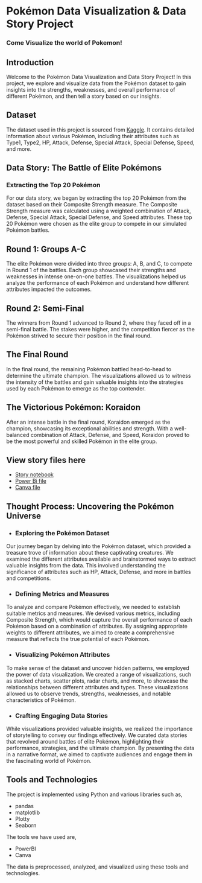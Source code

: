 # Pokémon Data Visualization & Data Story Project
### Come Visualize the world of Pokemon!

## Introduction
Welcome to the Pokémon Data Visualization and Data Story Project! In this project, we explore and visualize data from the Pokémon dataset to gain insights into the strengths, weaknesses, and overall performance of different Pokémon, and then tell a story based on our insights.

## Dataset
The dataset used in this project is sourced from [Kaggle](https://www.kaggle.com/datasets/rohanpatil63/pokemon-dataset). It contains detailed information about various Pokémon, including their attributes such as Type1, Type2, HP, Attack, Defense, Special Attack, Special Defense, Speed, and more.

## Data Story: The Battle of Elite Pokémons
### Extracting the Top 20 Pokémon
For our data story, we began by extracting the top 20 Pokémon from the dataset based on their Composite Strength measure. The Composite Strength measure was calculated using a weighted combination of Attack, Defense, Special Attack, Special Defense, and Speed attributes. These top 20 Pokémon were chosen as the elite group to compete in our simulated Pokémon battles.

## Round 1: Groups A-C
The elite Pokémon were divided into three groups: A, B, and C, to compete in Round 1 of the battles. Each group showcased their strengths and weaknesses in intense one-on-one battles. The visualizations helped us analyze the performance of each Pokémon and understand how different attributes impacted the outcomes.

## Round 2: Semi-Final
The winners from Round 1 advanced to Round 2, where they faced off in a semi-final battle. The stakes were higher, and the competition fiercer as the Pokémon strived to secure their position in the final round.

## The Final Round
In the final round, the remaining Pokémon battled head-to-head to determine the ultimate champion. The visualizations allowed us to witness the intensity of the battles and gain valuable insights into the strategies used by each Pokémon to emerge as the top contender.

## The Victorious Pokémon: Koraidon
After an intense battle in the final round, Koraidon emerged as the champion, showcasing its exceptional abilities and strength. With a well-balanced combination of Attack, Defense, and Speed, Koraidon proved to be the most powerful and skilled Pokémon in the elite group.

## View story files here
-  [Story notebook](https://colab.research.google.com/drive/1lMN3Nc2oIrUX2m_gumOTtxQl-DZBjZnu?usp=sharing#scrollTo=38kqWokuu3CL)
-  [Power Bi file](https://app.powerbi.com/view?r=eyJrIjoiMmYyMjdmNTAtYjFjNi00MjJiLTkwNzAtY2U0NWM5ODI2YzM0IiwidCI6ImRmODY3OWNkLWE4MGUtNDVkOC05OWFjLWM4M2VkN2ZmOTVhMCJ9&pageName=ReportSection)
-  [Canva file]()

## Thought Process: Uncovering the Pokémon Universe
- ### Exploring the Pokémon Dataset
Our journey began by delving into the Pokémon dataset, which provided a treasure trove of information about these captivating creatures. We examined the different attributes available and brainstormed ways to extract valuable insights from the data. This involved understanding the significance of attributes such as HP, Attack, Defense, and more in battles and competitions.

- ### Defining Metrics and Measures
To analyze and compare Pokémon effectively, we needed to establish suitable metrics and measures. We devised various metrics, including Composite Strength, which would capture the overall performance of each Pokémon based on a combination of attributes. By assigning appropriate weights to different attributes, we aimed to create a comprehensive measure that reflects the true potential of each Pokémon.

- ### Visualizing Pokémon Attributes
To make sense of the dataset and uncover hidden patterns, we employed the power of data visualization. We created a range of visualizations, such as stacked charts, scatter plots, radar charts, and more, to showcase the relationships between different attributes and types. These visualizations allowed us to observe trends, strengths, weaknesses, and notable characteristics of Pokémon.

- ### Crafting Engaging Data Stories
While visualizations provided valuable insights, we realized the importance of storytelling to convey our findings effectively. We curated data stories that revolved around battles of elite Pokémon, highlighting their performance, strategies, and the ultimate champion. By presenting the data in a narrative format, we aimed to captivate audiences and engage them in the fascinating world of Pokémon.

## Tools and Technologies

The project is implemented using Python and various libraries such as,

 - pandas 
 - matplotlib
 - Plotty
 - Seaborn
 
The tools we have used are,

 - PowerBI
 - Canva
 
 The data is preprocessed, analyzed, and visualized using these tools and technologies.
